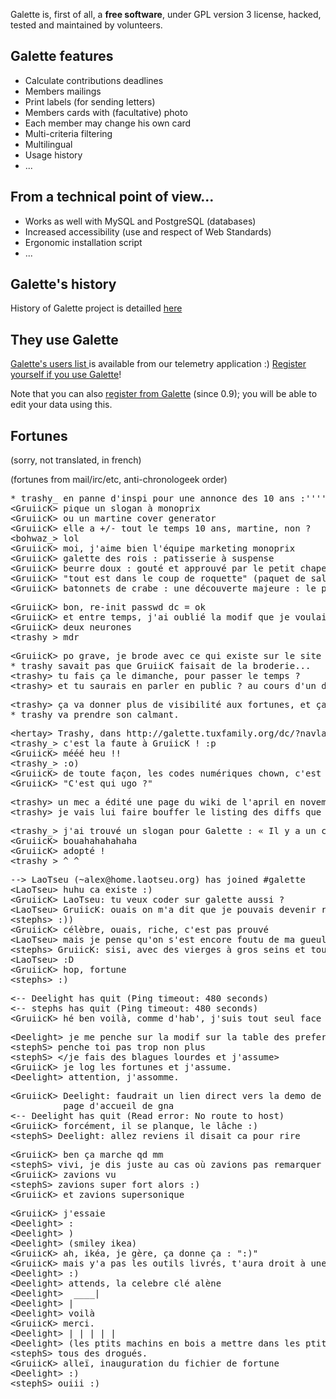 Galette is, first of all, a **free software**, under GPL version 3 license, hacked, tested and maintained by volunteers.

## Galette features

* Calculate contributions deadlines
* Members mailings
* Print labels (for sending letters)
* Members cards with (facultative) photo
* Each member may change his own card
* Multi-criteria filtering
* Multilingual
* Usage history
* ...

## From a technical point of view...

* Works as well with MySQL and PostgreSQL (databases)
* Increased accessibility (use and respect of Web Standards)
* Ergonomic installation script
* ...

## Galette's history

History of Galette project is detailled <a href="{{ site.baseurl }}/history">here</a>

## They use Galette

<a href="https://telemetry.galette.eu/reference" hreflang="en">Galette's users list </a> is available from our telemetry application :)
<a href="http://telemetry.odysseus.x-tnd.be/reference?showmodal" hreflang="en">Register yourself if you use Galette</a>!

Note that you can also <a href="http://galette.readthedocs.io/fr/develop/usermanual/generalites.html#telemetrie" hreflang="fr">register from Galette</a> (since 0.9); you will be able to edit your data using this.

## Fortunes

(sorry, not translated, in french)

(fortunes from mail/irc/etc, anti-chronologeek order)

<pre>
* trashy_ en panne d'inspi pour une annonce des 10 ans :'''''(
&lt;GruiicK&gt; pique un slogan à monoprix
&lt;GruiicK&gt; ou un martine cover generator
&lt;GruiicK&gt; elle a +/- tout le temps 10 ans, martine, non ?
&lt;bohwaz_&gt; lol
&lt;GruiicK&gt; moi, j'aime bien l'équipe marketing monoprix
&lt;GruiicK&gt; galette des rois : patisserie à suspense
&lt;GruiicK&gt; beurre doux : gouté et approuvé par le petit chaperon rouge
&lt;GruiicK&gt; &quot;tout est dans le coup de roquette&quot; (paquet de salade fragmentée, roquette)
&lt;GruiicK&gt; batonnets de crabe : une découverte majeure : le poisson-frite !
</pre>

<pre>
&lt;GruiicK&gt; bon, re-init passwd dc = ok
&lt;GruiicK&gt; et entre temps, j'ai oublié la modif que je voulais faire...
&lt;GruiicK&gt; deux neurones
&lt;trashy_&gt; mdr
</pre>

<pre>
&lt;GruiicK&gt; po grave, je brode avec ce qui existe sur le site de galette :)
* trashy savait pas que GruiicK faisait de la broderie...
&lt;trashy&gt; tu fais ça le dimanche, pour passer le temps ?
&lt;trashy&gt; et tu saurais en parler en public ? au cours d'un dîner par exemple ?
</pre>

<pre>
&lt;trashy&gt; ça va donner plus de visibilité aux fortunes, et ça, c'est hyper cool : on va pouvoir dire plein d'âneries :o]
* trashy va prendre son calmant.
</pre>

<pre>
&lt;hertay&gt; Trashy, dans http://galette.tuxfamily.org/dc/?navlang=fr c'est toujours la 0755 qui est en téléchargement (lien) ;-)
&lt;trashy_&gt; c'est la faute à GruiicK ! :p
&lt;GruiicK&gt; mééé heu !!
&lt;trashy_&gt; :o)
&lt;GruiicK&gt; de toute façon, les codes numériques chown, c'est source d'erreur, il faut utiliser la convention ugo.
&lt;GruiicK&gt; &quot;C'est qui ugo ?&quot;
</pre>

<pre>
&lt;trashy&gt; un mec a édité une page du wiki de l'april en novembre pour spécifier que Galette n'était plus développé...
&lt;trashy&gt; je vais lui faire bouffer le listing des diffs que j'ai commité en novembre tiens ; ça lui apprendra. 
</pre>

<pre>
&lt;trashy_&gt; j'ai trouvé un slogan pour Galette : « Il y a un champ dynamique pour cela. » © :D
&lt;GruiicK&gt; bouahahahahaha
&lt;GruiicK&gt; adopté !
&lt;trashy_&gt; ^_^
</pre>

<pre>
--&gt; LaoTseu (~alex@home.laotseu.org) has joined #galette
&lt;LaoTseu&gt; huhu ca existe :)
&lt;GruiicK&gt; LaoTseu: tu veux coder sur galette aussi ?
&lt;LaoTseu&gt; GruiicK: ouais on m'a dit que je pouvais devenir riche et celebre :)
&lt;stephs&gt; :))
&lt;GruiicK&gt; célèbre, ouais, riche, c'est pas prouvé
&lt;LaoTseu&gt; mais je pense qu'on s'est encore foutu de ma gueule
&lt;stephs&gt; GruiicK: sisi, avec des vierges à gros seins et tout et tout
&lt;LaoTseu&gt; :D
&lt;GruiicK&gt; hop, fortune
&lt;stephs&gt; :)
</pre>

<pre>
&lt;-- Deelight has quit (Ping timeout: 480 seconds)
&lt;-- stephs has quit (Ping timeout: 480 seconds)
&lt;GruiicK&gt; hé ben voilà, comme d'hab', j'suis tout seul face à la meute...
</pre>

<pre>
&lt;Deelight&gt; je me penche sur la modif sur la table des preferences
&lt;stephS&gt; penche toi pas trop non plus
&lt;stephS&gt; &lt;/je fais des blagues lourdes et j'assume&gt;
&lt;GruiicK&gt; je log les fortunes et j'assume.
&lt;Deelight&gt; attention, j'assomme.
</pre>

<pre>
&lt;GruiicK&gt; Deelight: faudrait un lien direct vers la demo de galette sur la
          page d'accueil de gna
&lt;-- Deelight has quit (Read error: No route to host)
&lt;GruiicK&gt; forcément, il se planque, le lâche :)
&lt;stephS&gt; Deelight: allez reviens il disait ca pour rire
</pre>

<pre>
&lt;GruiicK&gt; ben ça marche qd mm
&lt;stephS&gt; vivi, je dis juste au cas où zavions pas remarquer
&lt;GruiicK&gt; zavions vu
&lt;stephS&gt; zavions super fort alors :)
&lt;GruiicK&gt; et zavions supersonique
</pre>

<pre>
&lt;GruiicK&gt; j'essaie
&lt;Deelight&gt; :
&lt;Deelight&gt; )
&lt;Deelight&gt; (smiley ikea)
&lt;GruiicK&gt; ah, ikéa, je gère, ça donne ça : &quot;:)&quot;
&lt;GruiicK&gt; mais y'a pas les outils livrés, t'aura droit à une réclamation
&lt;Deelight&gt; :)
&lt;Deelight&gt; attends, la celebre clé alène
&lt;Deelight&gt;  ____|
&lt;Deelight&gt; |
&lt;Deelight&gt; voilà
&lt;GruiicK&gt; merci.
&lt;Deelight&gt; | | | | |
&lt;Deelight&gt; (les ptits machins en bois a mettre dans les ptits trous)
&lt;stephS&gt; tous des drogués.
&lt;GruiicK&gt; alleï, inauguration du fichier de fortune
&lt;Deelight&gt; :)
&lt;stephS&gt; ouiii :)
</pre>
